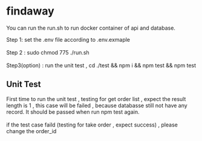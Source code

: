 # findaway

You can run the run.sh to run docker container of api and database.

Step 1: set the .env file according to .env.exmaple<br/>  
Step 2 : sudo chmod 775 ./run.sh<br/>  
Step3(option) : run the unit test , cd ./test && npm i && npm test && npm test<br/>  

## Unit Test
First time to run the unit test , testing for get order list , expect the result length is 1 , this case will be failed , because databasse still not have any record. It should be passed when run npm test again.<br/>  
if the test case faild (testing for take order , expect success) , please change the order_id
